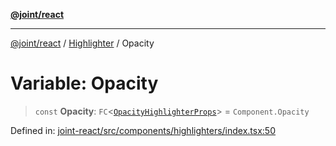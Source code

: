 [**@joint/react**](../../../../README.md)

***

[@joint/react](../../../../README.md) / [Highlighter](../README.md) / Opacity

# Variable: Opacity

> `const` **Opacity**: `FC`\<[`OpacityHighlighterProps`](../../../../interfaces/OpacityHighlighterProps.md)\> = `Component.Opacity`

Defined in: [joint-react/src/components/highlighters/index.tsx:50](https://github.com/samuelgja/joint/blob/main/packages/joint-react/src/components/highlighters/index.tsx#L50)
